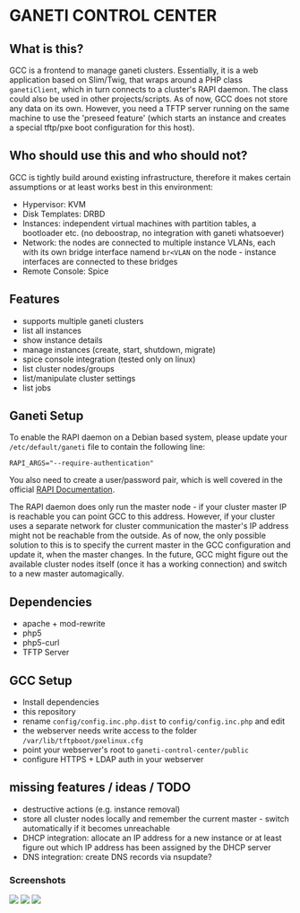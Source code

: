 # GANETI CONTROL CENTER

## What is this?

GCC is a frontend to manage ganeti clusters. Essentially, it is a web application based on Slim/Twig, that wraps around a PHP class ```ganetiClient```, which in turn connects to a cluster's RAPI daemon. The class could also be used in other projects/scripts. As of now, GCC does not store any data on its own. However, you need a TFTP server running on the same machine to use the 'preseed feature' (which starts an instance and creates a special tftp/pxe boot configuration for this host).

## Who should use this and who should not?

GCC is tightly build around existing infrastructure, therefore it makes certain assumptions or at least works best in this environment:
* Hypervisor: KVM
* Disk Templates: DRBD
* Instances: independent virtual machines with partition tables, a bootloader etc. (no deboostrap, no integration with ganeti whatsoever)
* Network: the nodes are connected to multiple instance VLANs, each with its own bridge interface namend ```br<VLAN``` on the node - instance interfaces are connected to these bridges
* Remote Console: Spice

## Features

* supports multiple ganeti clusters
* list all instances
* show instance details
* manage instances (create, start, shutdown, migrate)
* spice console integration (tested only on linux)
* list cluster nodes/groups
* list/manipulate cluster settings
* list jobs

## Ganeti Setup

To enable the RAPI daemon on a Debian based system, please update your ```/etc/default/ganeti``` file to contain the following line:
```
RAPI_ARGS="--require-authentication"
```
You also need to create a user/password pair, which is well covered in the official [RAPI Documentation](http://docs.ganeti.org/ganeti/2.15/html/rapi.html#users-and-passwords).

The RAPI daemon does only run the master node - if your cluster master IP is reachable you can point GCC to this address. However, if your cluster uses a separate network for cluster communication the master's IP address might not be reachable from the outside. As of now, the only possible solution to this is to specify the current master in the GCC configuration and update it, when the master changes. In the future, GCC might figure out the available cluster nodes itself (once it has a working connection) and switch to a new master automagically. 

## Dependencies

* apache + mod-rewrite
* php5
* php5-curl
* TFTP Server

## GCC Setup

* Install dependencies 
* this repository
* rename ```config/config.inc.php.dist``` to ```config/config.inc.php``` and edit
* the webserver needs write access to the folder ```/var/lib/tftpboot/pxelinux.cfg```
* point your webserver's root to ```ganeti-control-center/public```
* configure HTTPS + LDAP auth in your webserver

## missing features / ideas / TODO

* destructive actions (e.g. instance removal)
* store all cluster nodes locally and remember the current master - switch automatically if it becomes unreachable
* DHCP integration: allocate an IP address for a new instance or at least figure out which IP address has been assigned by the DHCP server
* DNS integration: create DNS records via nsupdate? 

### Screenshots

[<img src="http://s15.postimg.org/mms00ql93/gcc_clusternodes.jpg">](http://s15.postimg.org/i0vvsdzq3/gcc_clusternodes.png)
[<img src="http://s8.postimg.org/98xr6m9g1/gcc_instancedetails.jpg">](http://s8.postimg.org/qm81lh4r9/gcc_instancedetails.png)
[<img src="http://s11.postimg.org/wvg91a467/gcc_instances.jpg">](http://s11.postimg.org/byk0wm65f/gcc_instances.png)

